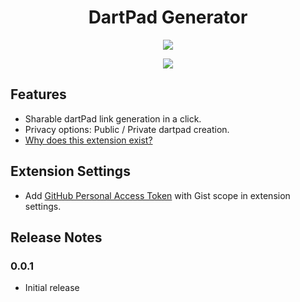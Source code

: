<h1 style='text-align: center;'>DartPad Generator</h1>

<p style='text-align: center;'><img src='https://imgur.com/2WmDSU3.png'></p>

<p style='text-align: center;'><img src='https://i.imgur.com/aejOCmM.gif'></p>

## Features

- Sharable dartPad link generation in a click.
- Privacy options: Public / Private dartpad creation.
- [Why does this extension exist?](https://github.com/piedcipher/dotslash3.0#problem-statement)

## Extension Settings

- Add [GitHub Personal Access Token](https://github.com/settings/tokens) with Gist scope in extension settings.

## Release Notes

### 0.0.1

- Initial release